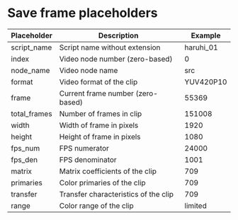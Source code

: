 # Save frame placeholders

| Placeholder  | Description                          | Example   |
| ------------ | ------------------------------------ | --------- |  
| script_name  | Script name without extension        | haruhi_01 |
| index        | Video node number (zero-based)       | 0         |
| node_name    | Video node name                      | src       |
| format       | Video format of the clip             | YUV420P10 |
| frame        | Current frame number (zero-based)    | 55369     |
| total_frames | Number of frames in clip             | 151008    |
| width        | Width of frame in pixels             | 1920      |
| height       | Height of frame in pixels            | 1080      |
| fps_num      | FPS numerator                        | 24000     |
| fps_den      | FPS denominator                      | 1001      |
| matrix       | Matrix coefficients of the clip      | 709       |
| primaries    | Color primaries of the clip          | 709       |
| transfer     | Transfer characteristics of the clip | 709       |
| range        | Color range of the clip              | limited   |
